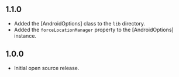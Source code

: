 ## 1.1.0

- Added the [AndroidOptions] class to the `lib` directory.
- Added the `forceLocationManager` property to the [AndroidOptions] instance.

## 1.0.0

- Initial open source release.


